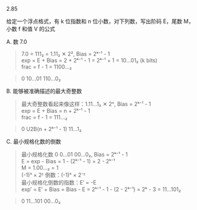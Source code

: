 2.85

给定一个浮点格式，有 k 位指数和 n 位小数，对下列数，写出阶码 E，尾数 M，小数 f 和值 V 的公式

A. 数 7.0

> 7.0 = 111₂ = 1.11₂ ✕ 2², Bias = 2ᵏ⁻¹ - 1  
> exp = E + Bias = 2 + 2ᵏ⁻¹ - 1 = 2ᵏ⁻¹ + 1 = 10...01₂ (k bits)  
> frac = f - 1 = 1100...₂

> 0 10...01 110...0₂

B. 能够被准确描述的最大奇整数

> 最大奇整数看起来像这样：1.11...1₂ ✕ 2ⁿ, Bias = 2ᵏ⁻¹ - 1  
> exp = E + Bias = n + 2ᵏ⁻¹ - 1  
> frac = f - 1 = 111...₂

> 0 U2B(n + 2ᵏ⁻¹ - 1) 11...1₂

C. 最小规格化数的倒数

> 最小规格化数 0 0...01 00...0₂, Bias = 2ᵏ⁻¹ - 1  
> E = exp - Bias = 1 - (2ᵏ⁻¹ - 1) = 2 - 2ᵏ⁻¹  
> M = 1.00...₂ = 1  
> (-1)ˢ × 2ᴱ 倒数：(-1)ˢ × 2⁻ᴱ  
> 最小规格化倒数的指数：E′ = -E  
> exp′ = E′ + Bias = Bias - E = 2ᵏ⁻¹ - 1 - (2 - 2ᵏ⁻¹) = 2ᵏ - 3 = 11...101₂

> 0 11...101 00...0₂
